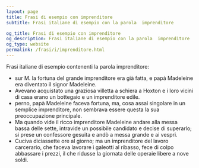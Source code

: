 ```yaml
---
layout: page
title: Frasi di esempio con imprenditore 
subtitle: Frasi italiane di esempio con la parola  imprenditore

og_title: Frasi di esempio con imprenditore 
og_description: Frasi italiane di esempio con la parola  imprenditore
og_type: website
permalink: /frasi/i/imprenditore.html
---
```


Frasi italiane di esempio contenenti la parola imprenditore:


- sur M. la fortuna del grande imprenditore era già fatta, e papà Madeleine era diventato il signor Madeleine.
- Avevano acquistato una graziosa villetta a schiera a Hoxton e i loro vicini di casa erano un bottegaio e un imprenditore edile.
- perno, papà Madeleine faceva fortuna, ma, cosa assai singolare in un semplice imprenditore, non sembrava essere questa la sua preoccupazione principale.
- Ma quando vide il ricco imprenditore Madeleine andare alla messa bassa delle sette, intravide un possibile candidato e decise di superarlo; si prese un confessore gesuita e andò a messa grande e ai vespri.
- Cuciva diciassette ore al giorno; ma un imprenditore del lavoro carcerario, che faceva lavorare i galeotti al ribasso, fece di colpo abbassare i prezzi, il che ridusse la giornata delle operaie libere a nove soldi.
